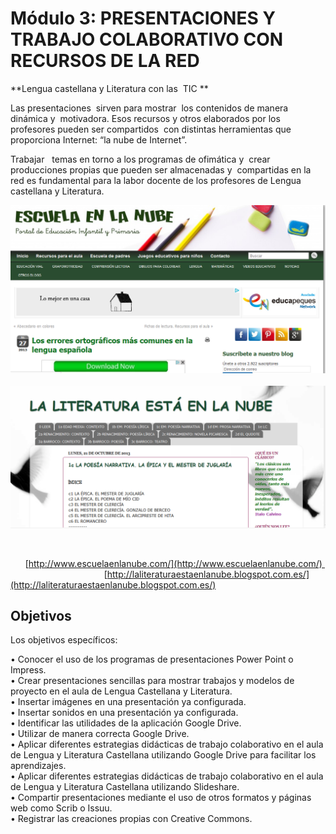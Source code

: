 # Módulo 3: PRESENTACIONES Y TRABAJO COLABORATIVO CON RECURSOS DE LA RED

**Lengua castellana y Literatura con las  TIC **

Las presentaciones  sirven para mostrar  los contenidos de manera dinámica y  motivadora. Esos recursos y otros elaborados por los profesores pueden ser compartidos  con distintas herramientas que proporciona Internet: “la nube de Internet”.  

Trabajar   temas en torno a los programas de ofimática y  crear producciones propias que pueden ser almacenadas y  compartidas en la red es fundamental para la labor docente de los profesores de Lengua castellana y Literatura.


![Página de inicio de la Escuela en la nube](img/nUBE1.png "Página de inicio de la Escuela en la nube") ![Página de inicio de la Literatura en la nube](img/NUBE2.png "Página de inicio de la Literatura en la nube")


 

      [http://www.escuelaenlanube.com/](http://www.escuelaenlanube.com/)                                        [http://laliteraturaestaenlanube.blogspot.com.es/](http://laliteraturaestaenlanube.blogspot.com.es/)

## Objetivos

Los objetivos específicos:

  
• Conocer el uso de los programas de presentaciones Power Point o Impress.  
• Crear presentaciones sencillas para mostrar trabajos y modelos de proyecto en el aula de Lengua Castellana y Literatura.  
• Insertar imágenes en una presentación ya configurada.  
• Insertar sonidos en una presentación ya configurada.  
• Identificar las utilidades de la aplicación Google Drive.  
• Utilizar de manera correcta Google Drive.  
• Aplicar diferentes estrategias didácticas de trabajo colaborativo en el aula de Lengua y Literatura Castellana utilizando Google Drive para facilitar los aprendizajes.  
• Aplicar diferentes estrategias didácticas de trabajo colaborativo en el aula de Lengua y Literatura Castellana utilizando Slideshare.  
• Compartir presentaciones mediante el uso de otros formatos y páginas web como Scrib o Issuu.  
• Registrar las creaciones propias con Creative Commons.

